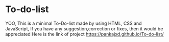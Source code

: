# To-do-list
YOO, This is a minimal To-Do-list made by using HTML, CSS and JavaScript, If you have any suggestion,correction or fixes, then it would be appreciated
Here is the link of project https://pankajxd.github.io/To-do-list/
